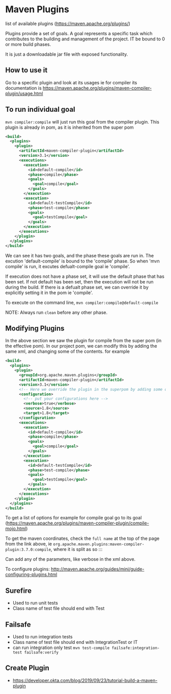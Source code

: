 # Maven Plugins

list of available plugins (https://maven.apache.org/plugins/)

Plugins provide a set of goals. A goal represents a specific task which contributes to the building and management of the project. IT be bound to 0 or more build phases.

It is just a  downloadable jar file with exposed functionality.

## How to use it

Go to a specific plugin and look at its usages ie for compiler its documentation is https://maven.apache.org/plugins/maven-compiler-plugin/usage.html

## To run individual goal

`mvn compiler:compile` will just run this goal from the compiler plugin. This plugin is already in pom, as it is inherited from the super pom

```xml
<build>
  <plugins>
    <plugin>
      <artifactId>maven-compiler-plugin</artifactId>
      <version>3.1</version>
      <executions>
        <execution>
          <id>default-compile</id>
          <phase>compile</phase>
          <goals>
            <goal>compile</goal>
          </goals>
        </execution>
        <execution>
          <id>default-testCompile</id>
          <phase>test-compile</phase>
          <goals>
            <goal>testCompile</goal>
          </goals>
        </execution>
      </executions>
    </plugin>
  </plugins>
</build>
```

We can see it has two goals, and the phase these goals are run in. The excution 'default-compile' is bound to the 'compile' phase. So when 'mvn compile' is run, it excutes defualt-compile goal ie 'compile'.

If execution does not have a phase set, it will use the default phase that has been set. If not default has been set, then the execution will not be run during the build. If there is a defualt phase set, we can override it by explicitly setting it in the pom ie '<phase>compile</phase>'.

To execute on the command line, `mvn compiler:compile@default-compile`

NOTE: Always run `clean` before any other phase.

## Modifying Plugins

In the above section we saw the plugin for compile from the super pom (in the effective pom). In our project pom, we can modify this by adding the same xml, and changing some of the contents. for example

```xml
<build>
  <plugins>
    <plugin>
      <groupId>org.apache.maven.plugins</groupId>
      <artifactId>maven-compiler-plugin</artifactId>
      <version>3.1</version>
      <!-- Here we override the plugin in the superpom by adding some optional parameters into the configuration -->
      <configuration>
        <!-- put your configurations here -->
        <verbose>true</verbose>
        <source>1.8</source>
        <target>1.8</target>
      </configuration>
      <executions>
        <execution>
          <id>default-compile</id>
          <phase>compile</phase>
          <goals>
            <goal>compile</goal>
          </goals>
        </execution>
        <execution>
          <id>default-testCompile</id>
          <phase>test-compile</phase>
          <goals>
            <goal>testCompile</goal>
          </goals>
        </execution>
      </executions>
    </plugin>
  </plugins>
</build>
```

To get a list of options for example for compile goal go to its goal (https://maven.apache.org/plugins/maven-compiler-plugin/compile-mojo.html)

To get the maven coordinates, check the `full name` at the top of the page from the link above, ie `org.apache.maven.plugins:maven-compiler-plugin:3.7.0:compile`, where it is split as so <groupID>:<artifactId>:<version>:<goal>

Can add any of the parameters, like verbose in the xml above.

To configure plugins: http://maven.apache.org/guides/mini/guide-configuring-plugins.html


## Surefire

- Used to run unit tests
- Class name of test file should end with Test

## Failsafe

- Used to run integration tests
- Class name of test file should end with IntegrationTest or IT
- can run integration only test `mvn test-compile failsafe:integration-test failsafe:verify`

## Create Plugin

- https://developer.okta.com/blog/2019/09/23/tutorial-build-a-maven-plugin
